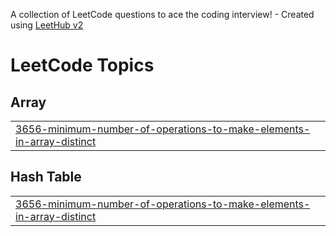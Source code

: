 A collection of LeetCode questions to ace the coding interview! - Created using [LeetHub v2](https://github.com/arunbhardwaj/LeetHub-2.0)
<!---LeetCode Topics Start-->
# LeetCode Topics
## Array
|  |
| ------- |
| [3656-minimum-number-of-operations-to-make-elements-in-array-distinct](https://github.com/saadkarim247/leetcode/tree/master/3656-minimum-number-of-operations-to-make-elements-in-array-distinct) |
## Hash Table
|  |
| ------- |
| [3656-minimum-number-of-operations-to-make-elements-in-array-distinct](https://github.com/saadkarim247/leetcode/tree/master/3656-minimum-number-of-operations-to-make-elements-in-array-distinct) |
<!---LeetCode Topics End-->
